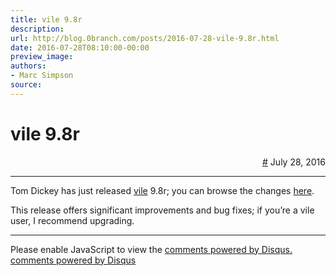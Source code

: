 ```yaml
---
title: vile 9.8r
description:
url: http://blog.0branch.com/posts/2016-07-28-vile-9.8r.html
date: 2016-07-28T08:10:00-00:00
preview_image:
authors:
- Marc Simpson
source:
---
```


<div>
  <div class="span-22">
    <div class="span-12"><h1>vile 9.8r</h1></div>
    <div style="text-align: right" class="span-10 last">
      <a href="https://blog.0branch.com/index.html">#</a> July 28, 2016
    </div>
  </div>
  <hr>
  <div>
    <p>Tom Dickey has just released <a href="http://invisible-island.net/vile">vile</a> 9.8r; you can browse the changes <a href="http://invisible-island.net/vile/CHANGES.html#index-v9_8r">here</a>.</p>
<p>This release offers significant improvements and bug fixes; if you’re a vile user, I recommend upgrading.</p>
  </div>
</div>

<hr>

<div></div>

<noscript>Please enable JavaScript to view the <a href="http://disqus.com/?ref_noscript">comments powered by Disqus.</a></noscript>
<a href="http://disqus.com" class="dsq-brlink">comments powered by <span class="logo-disqus">Disqus</span></a>

